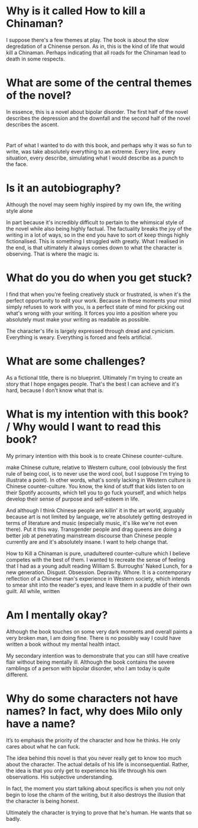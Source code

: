 
# Why is it called How to kill a Chinaman?

I suppose there's a few themes at play. The book is about the slow degredation of a Chinense person. As in, this is the kind of life that would kill a Chinaman. Perhaps indicating that all roads for the Chinaman lead to death in some respects.



# What are some of the central themes of the novel?

In essence, this is a novel about bipolar disorder. The first half of the novel describes the depression and the downfall and the second half of the novel describes the ascent.

#

Part of what I wanted to do with this book, and perhaps why it was so fun to write, was take absolutely everything to an extreme. Every line, every situation, every describe, simulating what I would describe as a punch to the face.

# Is it an autobiography?

Although the novel may seem highly inspired by my own life, the writing style alone

In part because it's incredibly difficult to pertain to the whimsical style of the novel while also being highly factual. The factuality breaks the joy of the writing in a lot of ways, so in the end you have to sort of keep things highly fictionalised. This is something I struggled with greatly. What I realised in the end, is that ultimately it always comes down to what the character is observing. That is where the magic is.

# What do you do when you get stuck?

I find that when you're feeling creatively stuck or frustrated, is when it's the perfect opportunity to edit your work. Because in these moments your mind simply refuses to work with you, is a perfect state of mind for picking out what's wrong with your writing. It forces you into a position where you absolutely must make your writing as readable as possible.


The character's life is largely expressed through dread and cynicism. Everything is weary. Everything is forced and feels artificial.

# What are some challenges?

As a fictional title, there is no blueprint. Ultimately I'm trying to create an story that I hope engages people. That's the best I can achieve and it's hard, because I don't know what that is.

# What is my intention with this book? / Why would I want to read this book?

My primary intention with this book is to create Chinese counter-culture.


make Chinese culture, relative to Western culture, cool (obviously the first rule of being cool, is to never use the word cool, but I suppose I'm trying to illustrate a point). In other words, what's sorely lacking in Western culture is Chinese counter-culture. You know, the kind of stuff that kids listen to on their Spotify accounts, which tell you to go fuck yourself, and which helps develop their sense of purpose and self-esteem in life.

And although I think Chinese people are killin' it in the art world, arguably because art is not limited by language, we're absolutely getting destroyed in terms of literature and music (especially music, it's like we're not even there). Put it this way. Transgender people and drag queens are doing a better job at penetrating mainstream discourse than Chinese people currently are and it's absolutely insane. I want to help change that.

How to Kill a Chinaman is pure, unadultered counter-culture which I believe competes with the best of them. I wanted to recreate the sense of feeling that I had as a young adult reading William S. Burroughs' Naked Lunch, for a new generation. Disgust. Obsession. Depravity. Whore. It is a contemporary reflection of a Chinese man's experience in Western society, which intends to smear shit into the reader's eyes, and leave them in a puddle of their own guilt. All while, written


# Am I mentally okay?

Although the book touches on some very dark moments and overall paints a very broken man, I am doing fine. There is no possibly way I could have written a book without my mental health intact.

My secondary intention was to demonstrate that you can still have creative flair without being mentally ill. Although the book contains the severe ramblings of a person with bipolar disorder, who I am today is quite different.

# Why do some characters not have names? In fact, why does Milo only have a name?

It’s to emphasis the priority of the character and how he thinks. He only cares about what he can fuck.

The idea behind this novel is that you never really get to know too much about the character. The actual details of his life is inconsequential. Rather, the idea is that you only get to experience his life through his own observations. His subjective understanding.

In fact, the moment you start talking about specifics is when you not only begin to lose the charm of the writing, but it also destroys the illusion that the character is being honest.

Ultimately the character is trying to prove that he's human. He wants that so badly.


